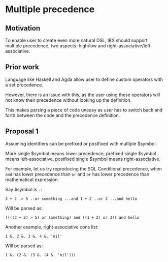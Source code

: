 # Multiple precedence

## Motivation

To enable user to create even more natural DSL, IBX should support multiple
precedence, two aspects: high/low and right-associative/left-associative.

## Prior work

Language like Haskell and Agda allow user to define custom operators with a set
precedence.

However, there is an issue with this, as the user using these operators will
not know their precedence without looking up the definition.

This makes parsing a piece of code uneasy as user has to switch back and forth
between the code and the precedence definition.

## Proposal 1

Assuming identifiers can be prefixed or postfixed with multiple $symbol.

More single $symbol means lower precedence, prefixed single $symbol means
left-associative, postfixed single $symbol means right-associative.

For example, let us try reproducing the SQL Conditional precedence, when `and`
has lower precedence than `or` and `or` has lower precedence than mathematical
expression.

Say $symbol is `.`:

```
3 + 2 .> 5 ..or something ...and 1 + 2 ..or 3 ...and hello
```

Will be parsed as:

```
((((3 + 2) > 5) or something) and ((1 + 2) or 3)) and hello
```

Another example, right-associative cons list:

```
1 &. 2 &. 3 &. 4 &. 'nil'
```

Will be parsed as:

```
1 &. (2 &. (3 &. (4 &. 'nil')))
```

